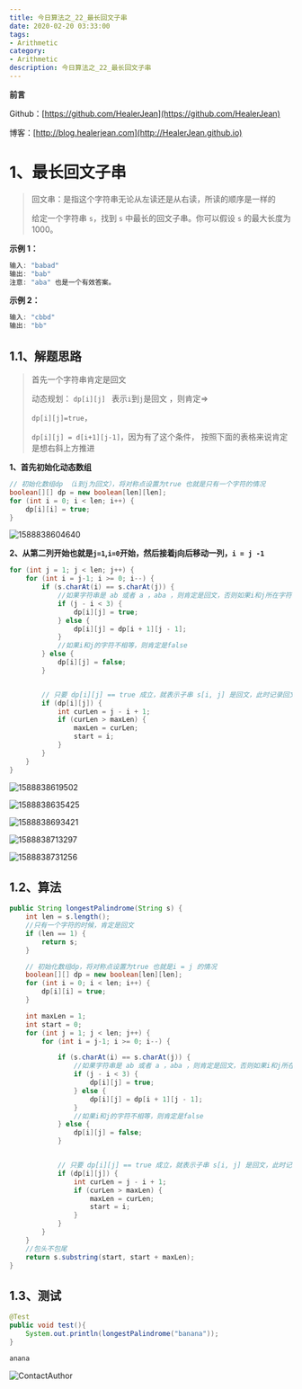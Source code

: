 ```yaml
---
title: 今日算法之_22_最长回文子串
date: 2020-02-20 03:33:00
tags: 
- Arithmetic
category: 
- Arithmetic
description: 今日算法之_22_最长回文子串
---
```


**前言**     

 Github：[https://github.com/HealerJean](https://github.com/HealerJean)         

 博客：[http://blog.healerjean.com](http://HealerJean.github.io)          



# 1、最长回文子串
>  回文串：是指这个字符串无论从左读还是从右读，所读的顺序是一样的           
>  
>给定一个字符串 `s`，找到 `s` 中最长的回文子串。你可以假设 `s` 的最大长度为 1000。   

**示例 1：**

```java
输入: "babad"
输出: "bab"
注意: "aba" 也是一个有效答案。
```

**示例 2：**

```java
输入: "cbbd"
输出: "bb"
```



## 1.1、解题思路 

> 首先一个字符串肯定是回文    
>
> 动态规划： `dp[i][j] ` 表示`i`到`j`是回文 ，则肯定=>     
>
> `dp[i][j]=true`，    
>
> `dp[i][j] = d[i+1][j-1]`，因为有了这个条件， 按照下面的表格来说肯定是想右斜上方推进       



**1、首先初始化动态数组**  

```java
// 初始化数组dp （i到j为回文），将对称点设置为true 也就是只有一个字符的情况
boolean[][] dp = new boolean[len][len];
for (int i = 0; i < len; i++) {
    dp[i][i] = true;
}
```

![1588838604640](https://raw.githubusercontent.com/HealerJean/HealerJean.github.io/master/blogImages/1588838604640.png)





**2、从第二列开始也就是`j=1`,`i=0`开始，然后接着j向后移动一列，`i = j -1`**    



```java
for (int j = 1; j < len; j++) {
    for (int i = j-1; i >= 0; i--) {
        if (s.charAt(i) == s.charAt(j)) {
            //如果字符串是 ab 或者 a ，aba ，则肯定是回文，否则如果i和j所在字符串相等的话
            if (j - i < 3) {
                dp[i][j] = true;
            } else {
                dp[i][j] = dp[i + 1][j - 1];
            }
            //如果i和j的字符不相等，则肯定是false
        } else {
            dp[i][j] = false;
        }


        // 只要 dp[i][j] == true 成立，就表示子串 s[i, j] 是回文，此时记录回文长度和起始位置
        if (dp[i][j]) {
            int curLen = j - i + 1;
            if (curLen > maxLen) {
                maxLen = curLen;
                start = i;
            }
        }
    }
}
```

![1588838619502](https://raw.githubusercontent.com/HealerJean/HealerJean.github.io/master/blogImages/1588838619502.png)

![1588838635425](https://raw.githubusercontent.com/HealerJean/HealerJean.github.io/master/blogImages/1588838635425.png)





![1588838693421](https://raw.githubusercontent.com/HealerJean/HealerJean.github.io/master/blogImages/1588838693421.png)



![1588838713297](https://raw.githubusercontent.com/HealerJean/HealerJean.github.io/master/blogImages/1588838713297.png)



![1588838731256](https://raw.githubusercontent.com/HealerJean/HealerJean.github.io/master/blogImages/1588838731256.png)



## 1.2、算法

```java
public String longestPalindrome(String s) {
    int len = s.length();
    //只有一个字符的时候，肯定是回文
    if (len == 1) {
        return s;
    }

    // 初始化数组dp，将对称点设置为true 也就是i = j 的情况
    boolean[][] dp = new boolean[len][len];
    for (int i = 0; i < len; i++) {
        dp[i][i] = true;
    }

    int maxLen = 1;
    int start = 0;
    for (int j = 1; j < len; j++) {
        for (int i = j-1; i >= 0; i--) {

            if (s.charAt(i) == s.charAt(j)) {
                //如果字符串是 ab 或者 a ，aba ，则肯定是回文，否则如果i和j所在字符串相等的话
                if (j - i < 3) {
                    dp[i][j] = true;
                } else {
                    dp[i][j] = dp[i + 1][j - 1];
                }
                //如果i和j的字符不相等，则肯定是false
            } else {
                dp[i][j] = false;
            }


            // 只要 dp[i][j] == true 成立，就表示子串 s[i, j] 是回文，此时记录回文长度和起始位置
            if (dp[i][j]) {
                int curLen = j - i + 1;
                if (curLen > maxLen) {
                    maxLen = curLen;
                    start = i;
                }
            }
        }
    }
    //包头不包尾
    return s.substring(start, start + maxLen);
}
```




## 1.3、测试 

```java
@Test
public void test(){
    System.out.println(longestPalindrome("banana"));
}

anana
```







![ContactAuthor](https://raw.githubusercontent.com/HealerJean/HealerJean.github.io/master/assets/img/artical_bottom.jpg)



<link rel="stylesheet" href="https://unpkg.com/gitalk/dist/gitalk.css">

<script src="https://unpkg.com/gitalk@latest/dist/gitalk.min.js"></script> 
<div id="gitalk-container"></div>    
 <script type="text/javascript">
    var gitalk = new Gitalk({
		clientID: `1d164cd85549874d0e3a`,
		clientSecret: `527c3d223d1e6608953e835b547061037d140355`,
		repo: `HealerJean.github.io`,
		owner: 'HealerJean',
		admin: ['HealerJean'],
		id: 'GVI81QF3xeugvCSc',
    });
    gitalk.render('gitalk-container');
</script> 

